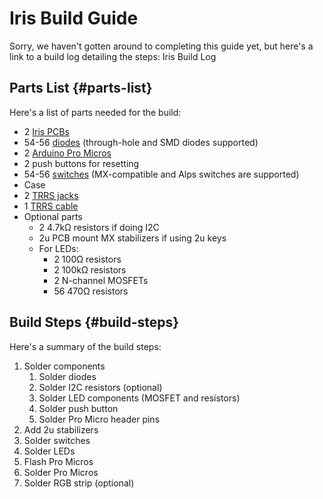 # Iris Build Guide

Sorry, we haven't gotten around to completing this guide yet, but here's a link to a build log detailing the steps: Iris Build Log

## Parts List {#parts-list}

Here's a list of parts needed for the build:

* 2 [Iris PCBs](https://keeb.io/products/iris-keyboard-split-ergonomic-keyboard)
* 54-56 [diodes](https://keeb.io/products/1n4148-diodes) \(through-hole and SMD diodes supported\)
* 2 [Arduino Pro Micros](https://keeb.io/products/pro-micro-5v-16mhz-arduino-compatible-atmega32u4)
* 2 push buttons for resetting
* 54-56 [switches](https://keeb.io/products/gateron-switches) \(MX-compatible and Alps switches are supported\)
* Case
* 2 [TRRS jacks](https://keeb.io/products/trrs-jacks-3-5mm-one-pair)
* 1 [TRRS cable](https://keeb.io/products/trrs-cable)
* Optional parts
  * 2 4.7kΩ resistors if doing I2C
  * 2u PCB mount MX stabilizers if using 2u keys
  * For LEDs:
    * 2 100Ω resistors
    * 2 100kΩ resistors
    * 2 N-channel MOSFETs
    * 56 470Ω resistors

## Build Steps {#build-steps}

Here's a summary of the build steps:

1. Solder components
   1. Solder diodes
   2. Solder I2C resistors \(optional\)
   3. Solder LED components \(MOSFET and resistors\)
   4. Solder push button
   5. Solder Pro Micro header pins
2. Add 2u stabilizers
3. Solder switches
4. Solder LEDs
5. Flash Pro Micros
6. Solder Pro Micros
7. Solder RGB strip \(optional\)



